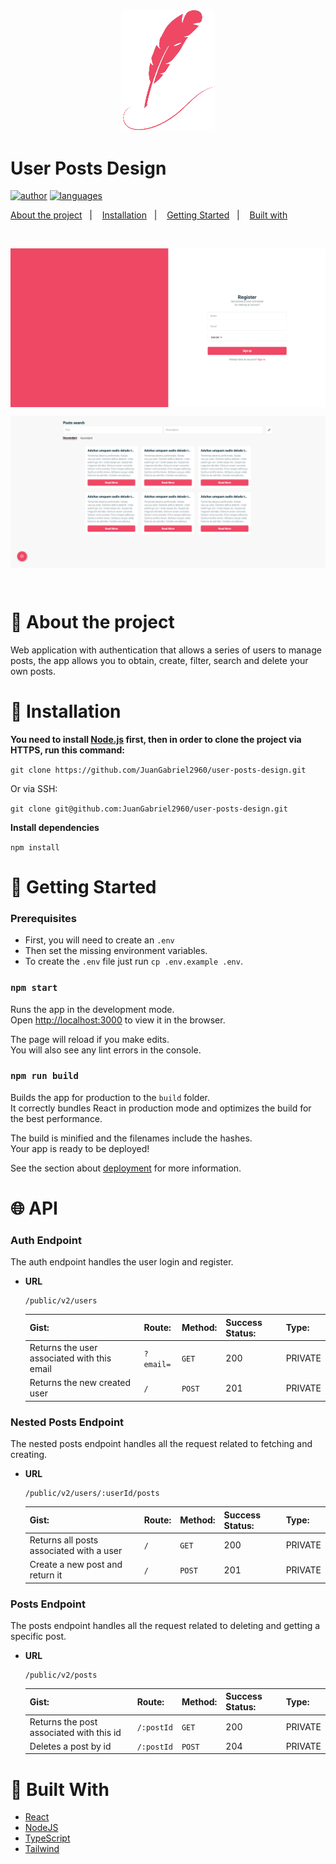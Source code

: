 <p align="center">
   <img src="public/logo.png" width="150"/>
</p>

# User Posts Design

[![author](https://img.shields.io/badge/author-JuanGabriel2960-ee4865?style=flat-square)](https://github.com/JuanGabriel2960)
[![languages](https://img.shields.io/github/languages/count/JuanGabriel2960/user-posts-design?color=%23ee4865&style=flat-square)](#)

<p>
  <a href="#closed_book-about-the-project">About the project</a>&nbsp;&nbsp;&nbsp;|&nbsp;&nbsp;&nbsp;
  <a href="#construction_worker-installation">Installation</a>&nbsp;&nbsp;&nbsp;|&nbsp;&nbsp;&nbsp;
  <a href="#rocket-getting-started">Getting Started</a>&nbsp;&nbsp;&nbsp;|&nbsp;&nbsp;&nbsp;
  <a href="#hammer-built-with">Built with</a>&nbsp;&nbsp;&nbsp;
</p>

<br>
<p align="center">
  <img align="center" src="public/preview.png" alt="preview" border="0"></p>
<p align="center">
  <img align="center" src="public/preview2.png" alt="preview2" border="0">
</p>
<br>

# :closed_book: About the project

Web application with authentication that allows a series of users to manage posts, the app allows you to obtain, create, filter, search and delete your own posts.

# :construction_worker: Installation

**You need to install [Node.js](https://nodejs.org/en/download/) first, then in order to clone the project via HTTPS, run this command:**

```git clone https://github.com/JuanGabriel2960/user-posts-design.git```

Or via SSH:

```git clone git@github.com:JuanGabriel2960/user-posts-design.git```

**Install dependencies**

```npm install```

# :rocket: Getting Started

### Prerequisites

- First, you will need to create an `.env`
- Then set the missing environment variables.
- To create the `.env` file just run `cp .env.example .env`.

### `npm start`

Runs the app in the development mode.\
Open [http://localhost:3000](http://localhost:3000) to view it in the browser.

The page will reload if you make edits.\
You will also see any lint errors in the console.

### `npm run build`

Builds the app for production to the `build` folder.\
It correctly bundles React in production mode and optimizes the build for the best performance.

The build is minified and the filenames include the hashes.\
Your app is ready to be deployed!

See the section about [deployment](https://facebook.github.io/create-react-app/docs/deployment) for more information.

# :globe_with_meridians: API

### **Auth Endpoint**

The auth endpoint handles the user login and register.

- **URL**

  ```
  /public/v2/users
  ```

  | Gist:                                       | Route:    | Method: | Success Status: | Type:   |
  | ------------------------------------------- | --------- | ------- | --------------- | ------- |
  | Returns the user associated with this email | `?email=` | `GET`   | 200             | PRIVATE |
  | Returns the new created user                | `/`       | `POST`  | 201             | PRIVATE |

### **Nested Posts Endpoint**

The nested posts endpoint handles all the request related to fetching and creating.

- **URL**

  ```
  /public/v2/users/:userId/posts
  ```

  | Gist:                                       | Route:     | Method: | Success Status: | Type:   |
  | ------------------------------------------- | ---------  | ------- | --------------- | ------- |
  | Returns all posts associated with a user    | `/`        | `GET`   | 200             | PRIVATE |
  | Create a new post and return it             | `/`        | `POST`  | 201             | PRIVATE |

### **Posts Endpoint**

The posts endpoint handles all the request related to deleting and getting a specific post.

- **URL**

  ```
  /public/v2/posts
  ```

  | Gist:                                    | Route:     | Method: | Success Status: | Type:   |
  | -----------------------------------------| ---------  | ------- | --------------- | ------- |
  | Returns the post associated with this id | `/:postId` | `GET`   | 200             | PRIVATE |
  | Deletes a post by id                     | `/:postId` | `POST`  | 204             | PRIVATE |

# :hammer: Built With

- [React](https://reactjs.org)
- [NodeJS](https://nodejs.org/en/)
- [TypeScript](https://www.typescriptlang.org/)
- [Tailwind](https://tailwindcss.com/)